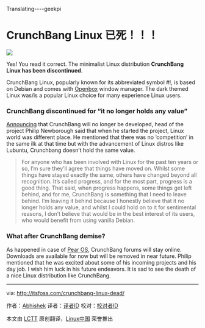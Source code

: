 Translating----geekpi

CrunchBang Linux 已死！！！
================================================================================
![](http://itsfoss.itsfoss.netdna-cdn.com/wp-content/uploads/2015/02/Crunchbang_Linux_Dead.jpeg)

Yes! You read it correct. The minimalist Linux distribution **CrunchBang Linux has been discontinued**.

CrunchBang Linux, popularly known for its abbreviated symbol #!, is based on Debian and comes with [Openbox][1] window manager. The dark themed Linux was/is a popular Linux choice for many experience Linux users.

### CrunchBang discontinued for “it no longer holds any value” ###

[Announcing][2] that CrunchBang will no longer be developed, head of the project Philip Newborough said that when he started the project, Linux world was different place. He mentioned that there was no ‘competition’ in the same ilk at that time but with the advancement of Linux distros like Lubuntu, Crunchbang doesn’t hold the same value.

> For anyone who has been involved with Linux for the past ten years or so, I’m sure they’ll agree that things have moved on. Whilst some things have stayed exactly the same, others have changed beyond all recognition. It’s called progress, and for the most part, progress is a good thing. That said, when progress happens, some things get left behind, and for me, CrunchBang is something that I need to leave behind. I’m leaving it behind because I honestly believe that it no longer holds any value, and whilst I could hold on to it for sentimental reasons, I don’t believe that would be in the best interest of its users, who would benefit from using vanilla Debian.

### What after CrunchBang demise? ###

As happened in case of [Pear OS][3], CrunchBang forums will stay online. Downloads are available for now but will be removed in near future. Philip mentioned that he was excited about some of his incoming projects and his day job. I wish him luck in his future endeavors. It is sad to see the death of a nice Linux distribution like CrunchBang.

--------------------------------------------------------------------------------

via: http://itsfoss.com/crunchbang-linux-dead/

作者：[Abhishek][a]
译者：[译者ID](https://github.com/译者ID)
校对：[校对者ID](https://github.com/校对者ID)

本文由 [LCTT](https://github.com/LCTT/TranslateProject) 原创翻译，[Linux中国](http://linux.cn/) 荣誉推出

[a]:http://itsfoss.com/author/abhishek/
[1]:http://en.wikipedia.org/wiki/Openbox
[2]:http://crunchbang.org/forums/viewtopic.php?id=38916
[3]:http://itsfoss.com/pear-os-history/
